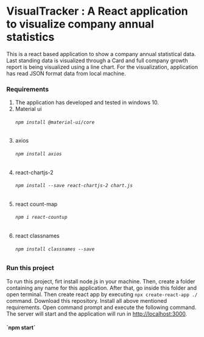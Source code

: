 # VisualTracker : A React application to visualize company annual statistics
This is a react based application to show a company annual statistical data. Last standing data is visualized through a Card and full company growth report is being visualized using a line chart. For the visualization, application has read JSON format data from local machine.

### Requirements
1. The application has developed and tested in windows 10. <br>
2. Material ui <h6> `npm install @material-ui/core` </h6>
3. axios <h6>`npm install axios` </h6>
4. react-chartjs-2 <h6>`npm install --save react-chartjs-2 chart.js` </h6>
5. react count-map <h6>`npm i react-countup` </h6>
6. react classnames <h6> `npm install classnames --save` </h6>

### Run this project
To run this project, firt install node.js in your machine. Then, create a folder containing any name for this application. After that, go inside this folder and open terminal. Then create react app by executing `npx create-react-app ./` command. Download this repository. Install all above mentioned requirements.   Open command prompt and execute the following command. The server will start and the application will run in [http://localhost:3000](http://localhost:3000).
<h4> `npm start` </h4>


